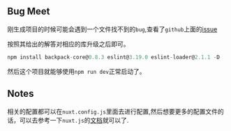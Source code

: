 ## Bug Meet
刚生成项目的时候可能会遇到一个文件找不到的`bug`,查看了`github`上面的[issue](https://github.com/nuxt-community/koa-template/issues/44#issuecomment-460150842)

按照其给出的解答对相应的库升级之后即可。
```js
npm install backpack-core@0.8.3 eslint@3.19.0 eslint-loader@2.1.1 -D
```

然后这个项目就能够使用`npm run dev`正常启动了。

## Notes
相关的配置都可以在`nuxt.config.js`里面去进行配置,然后想要更多的配置文件的话，可以去参考一下`nuxt.js`的[文档](https://nuxtjs.org/api/configuration-build)就可以了.